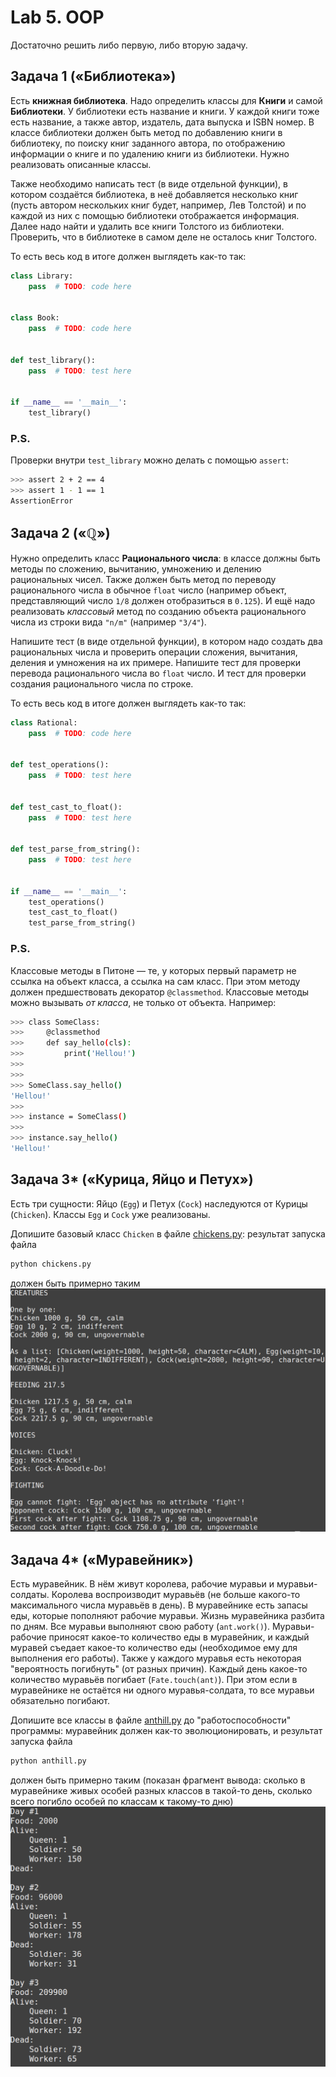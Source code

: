 # Lab 5. OOP

Достаточно решить либо первую, либо вторую задачу.


## Задача 1 («‎Библиотека»‎)

Есть **книжная библиотека**.
Надо определить классы для **Книги** и самой **Библиотеки**.
У библиотеки есть название и книги.
У каждой книги тоже есть название, а также автор, издатель, дата выпуска и ISBN номер.
В классе библиотеки должен быть метод по добавлению книги в библиотеку, по поиску книг заданного автора, по отображению информации о книге и по удалению книги из библиотеки.
Нужно реализовать описанные классы.

Также необходимо написать тест (в виде отдельной функции), в котором создаётся библиотека, в неё добавляется несколько книг (пусть автором нескольких книг будет, например, Лев Толстой) и по каждой из них с помощью библиотеки отображается информация.
Далее надо найти и удалить все книги Толстого из библиотеки.
Проверить, что в библиотеке в самом деле не осталось книг Толстого.

То есть весь код в итоге должен выглядеть как-то так:
```python
class Library:
    pass  # TODO: code here


class Book:
    pass  # TODO: code here


def test_library():
    pass  # TODO: test here


if __name__ == '__main__':
    test_library()
```

### P.S.

Проверки внутри `test_library` можно делать с помощью `assert`:
```bash
>>> assert 2 + 2 == 4
>>> assert 1 - 1 == 1
AssertionError
```


## Задача 2 («‎ℚ»‎)

Нужно определить класс **Рационального числа**: в классе должны быть методы по сложению, вычитанию, умножению и делению рациональных чисел.
Также должен быть метод по переводу рационального числа в обычное `float` число (например объект, представляющий число `1/8` должен отобразиться в `0.125`).
И ещё надо реализовать *классовый* метод по созданию объекта рационального числа из строки вида `"n/m"` (например `"3/4"`).

Напишите тест (в виде отдельной функции), в котором надо создать два рациональных числа и проверить операции сложения, вычитания, деления и умножения на их примере.
Напишите тест для проверки перевода рационального числа во `float` число.
И тест для проверки создания рационального числа по строке.

То есть весь код в итоге должен выглядеть как-то так:
```python
class Rational:
    pass  # TODO: code here


def test_operations():
    pass  # TODO: test here


def test_cast_to_float():
    pass  # TODO: test here


def test_parse_from_string():
    pass  # TODO: test here


if __name__ == '__main__':
    test_operations()
    test_cast_to_float()
    test_parse_from_string()
```

### P.S.

Классовые методы в Питоне — те, у которых первый параметр не ссылка на объект класса, а ссылка на сам класс.
При этом методу должен предшествовать декоратор `@classmethod`.
Классовые методы можно вызывать *от класса*, не только от объекта.
Например:
```bash
>>> class SomeClass:
>>>     @classmethod
>>>     def say_hello(cls):
>>>         print('Hellou!')
>>>
>>>
>>> SomeClass.say_hello()
'Hellou!'
>>>
>>> instance = SomeClass()
>>>
>>> instance.say_hello()
'Hellou!'
```


## Задача 3* («‎Курица, Яйцо и Петух»‎)

Есть три сущности: Яйцо (`Egg`) и Петух (`Cock`) наследуются от Курицы (`Chicken`).
Классы `Egg` и `Cock` уже реализованы.

Допишите базовый класс `Chicken` в файле [chickens.py](./code/chickens.py): результат запуска файла
```bash
python chickens.py
```
должен быть примерно таким
![](./images/chickens_output_example.png)


## Задача 4* («‎Муравейник»‎)

Есть муравейник.
В нём живут королева, рабочие муравьи и муравьи-солдаты.
Королева воспроизводит муравьёв (не больше какого-то максимального числа муравьёв в день).
В муравейнике есть запасы еды, которые пополняют рабочие муравьи.
Жизнь муравейника разбита по дням.
Все муравьи выполняют свою работу (`ant.work()`).
Муравьи-рабочие приносят какое-то количество еды в муравейник, и каждый муравей съедает какое-то количество еды (необходимое ему для выполнения его работы).
Также у каждого муравья есть некоторая "вероятность погибнуть" (от разных причин).
Каждый день какое-то количество муравьёв погибает (`Fate.touch(ant)`).
При этом если в муравейнике не остаётся ни одного муравья-солдата, то все муравьи обязательно погибают.

Допишите все классы в файле [anthill.py](./code/anthill.py) до "работоспособности" программы: муравейник должен как-то эволюционировать, и результат запуска файла
```bash
python anthill.py
```
должен быть примерно таким (показан фрагмент вывода: сколько в муравейнике живых особей разных классов в такой-то день, сколько всего погибло особей по классам к такому-то дню)
![](./images/anthill_output_example.png)
